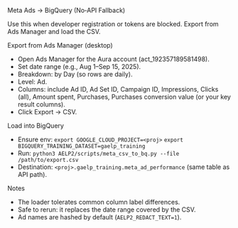 Meta Ads → BigQuery (No‑API Fallback)

Use this when developer registration or tokens are blocked. Export from Ads Manager and load the CSV.

Export from Ads Manager (desktop)
- Open Ads Manager for the Aura account (act_192357189581498).
- Set date range (e.g., Aug 1–Sep 15, 2025).
- Breakdown: by Day (so rows are daily).
- Level: Ad.
- Columns: include Ad ID, Ad Set ID, Campaign ID, Impressions, Clicks (all), Amount spent, Purchases, Purchases conversion value (or your key result columns).
- Click Export → CSV.

Load into BigQuery
- Ensure env: `export GOOGLE_CLOUD_PROJECT=<proj>` `export BIGQUERY_TRAINING_DATASET=gaelp_training`
- Run: `python3 AELP2/scripts/meta_csv_to_bq.py --file /path/to/export.csv`
- Destination: `<proj>.gaelp_training.meta_ad_performance` (same table as API path).

Notes
- The loader tolerates common column label differences.
- Safe to rerun: it replaces the date range covered by the CSV.
- Ad names are hashed by default (`AELP2_REDACT_TEXT=1`).

